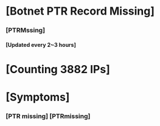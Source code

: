 # [Botnet PTR Record Missing]
### [PTRMssing]
#### [Updated every 2~3 hours]

# [Counting 3882 IPs]

# [Symptoms] 
###   [PTR missing] [PTRmissing]

